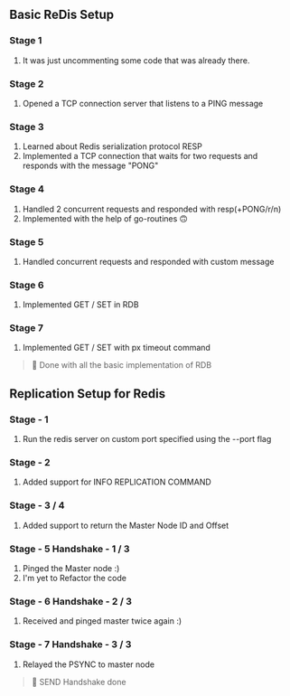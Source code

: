 ## Basic ReDis Setup

### Stage 1
1. It was just uncommenting some code that was already there.

### Stage 2
1. Opened a TCP connection server that listens to a PING message

### Stage 3
1. Learned about Redis serialization protocol RESP
2. Implemented a TCP connection that waits for two requests and responds with the message "PONG"

### Stage 4
1. Handled 2 concurrent requests and responded with resp(+PONG/r/n)
2. Implemented with the help of go-routines 🙃

### Stage 5
1. Handled concurrent requests and responded with custom message

### Stage 6
1. Implemented GET / SET in RDB

### Stage 7
1. Implemented GET / SET with px timeout command
> :rocket: Done with all the basic implementation of RDB

## Replication Setup for Redis

### Stage - 1
1. Run the redis server on custom port specified using the --port flag

### Stage - 2
1. Added support for INFO REPLICATION COMMAND

### Stage - 3 / 4
1. Added support to return the Master Node ID and Offset

### Stage - 5 Handshake - 1 / 3
1. Pinged the Master node :)
2. I'm yet to Refactor the code

### Stage - 6 Handshake - 2 / 3
1. Received and pinged master twice again :)

### Stage - 7 Handshake - 3 / 3
1. Relayed the PSYNC to master node
> :rocket: SEND Handshake done 
